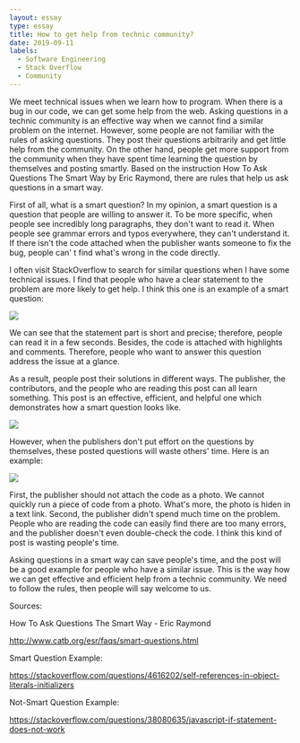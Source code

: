 ```yaml
---
layout: essay
type: essay
title: How to get help from technic community?
date: 2019-09-11
labels:
  - Software Engineering
  - Stack Overflow
  - Community
---
```


We meet technical issues when we learn how to program. When there is a bug in our code, we can get some help from the web. Asking questions in a technic community is an effective way when we cannot find a similar problem on the internet. However, some people are not familiar with the rules of asking questions. They post their questions arbitrarily and get little help from the community. On the other hand, people get more support from the community when they have spent time learning the question by themselves and posting smartly.  Based on the instruction How To Ask Questions The Smart Way by Eric Raymond, there are rules that help us ask questions in a smart way.

First of all, what is a smart question? In my opinion, a smart question is a question that people are willing to answer it. To be more specific, when people see incredibly long paragraphs, they don't want to read it. When people see grammar errors and typos everywhere, they can't understand it. If there isn't the code attached when the publisher wants someone to fix the bug, people can' t find what's wrong in the code directly.

I often visit StackOverflow to search for similar questions when I have some technical issues. I find that people who have a clear statement to the problem are more likely to get help. I think this one is an example of a smart question:

<img class="ui image" src="{{ site.baseurl }}/images/smart_question.png">

We can see that the statement part is short and precise; therefore, people can read it in a few seconds. Besides, the code is attached with highlights and comments. Therefore, people who want to answer this question address the issue at a glance.

As a result,  people post their solutions in different ways. The publisher, the contributors, and the people who are reading this post can all learn something. This post is an effective, efficient, and helpful one which demonstrates how a smart question looks like.

<img class="ui image" src="{{ site.baseurl }}/images/smart_question_answer.png">

However, when the publishers don't put effort on the questions by themselves, these posted questions will waste others' time. Here is an example:

<img class="ui image" src="{{ site.baseurl }}/images/bad_question.png">

First, the publisher should not attach the code as a photo. We cannot quickly run a piece of code from a photo. What's more, the photo is hiden in a text link. Second, the publisher didn't spend much time on the problem. People who are reading the code can easily find there are too many errors, and the publisher doesn't even double-check the code. I think this kind of post is wasting people's time.

Asking questions in a smart way can save people's time, and the post will be a good example for people who have a similar issue. This is the way how we can get effective and efficient help from a technic community. We need to follow the rules, then people will say welcome to us.

Sources:

How To Ask Questions The Smart Way - Eric Raymond

http://www.catb.org/esr/faqs/smart-questions.html

Smart Question Example:

https://stackoverflow.com/questions/4616202/self-references-in-object-literals-initializers

Not-Smart Question Example:

https://stackoverflow.com/questions/38080635/javascript-if-statement-does-not-work

